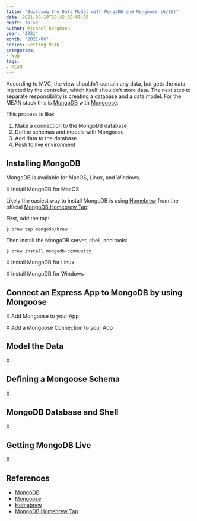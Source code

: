 ```yaml
---
title: "Building the Data Model with MongoDB and Mongoose (6/10)"
date: 2021-06-18T10:42:05+01:00
draft: false
author: Michael Borgmann
year: "2021"
month: "2021/06"
series: Getting MEAN
categories:
- Web
tags:
- MEAN
---
```


According to MVC, the view shouldn't contain any data, but gets the data injected by the controller, which itself shouldn't store data. The next step to separate responsibility is creating a database and a data model. For the MEAN stack this is [MongoDB](https://www.mongodb.com) with [Mongoose](https://mongoosejs.com).

<!--more-->

This process is like:

1. Make a connection to the MongoDB database
2. Define schemas and models with Mongoose
3. Add data to the database
4. Push to live environment

## Installing MongoDB

MongoDB is available for MacOS, Linux, and Windows.

X Install MongoDB for MacOS

Likely the easiest way to install MongoDB is using [Homebrew](https://brew.sh) from the official [MongoDB Homebrew Tap](https://github.com/mongodb/homebrew-brew):

First, add the tap:

`$ brew tap mongodb/brew`

Then install the MongoDB server, shell, and tools:

`$ brew install mongodb-community`

X Install MongoDB for Linux

X Install MongoDB for Windows

## Connect an Express App to MongoDB by using Mongoose

X Add Mongoose to your App

X Add a Mongoose Connection to your App

## Model the Data

X

## Defining a Mongoose Schema

X

## MongoDB Database and Shell

X

## Getting MongoDB Live

X

## References

* [MongoDB](https://www.mongodb.com)
* [Mongoose](https://mongoosejs.com)
* [Homebrew](https://brew.sh)
* [MongoDB Homebrew Tap](https://github.com/mongodb/homebrew-brew)
